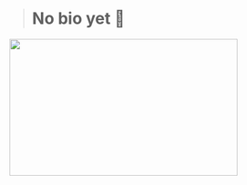 
> # No bio yet 👻
<img src="https://i.giphy.com/media/v1.Y2lkPTc5MGI3NjExZGEwZzRxbThzZzRldXo0aHhzeHRiNjMzMGM5cWZwampsY3MzanBldyZlcD12MV9pbnRlcm5hbF9naWZfYnlfaWQmY3Q9dg/O4B7pH57BbdVZVcNgS/giphy.gif" width="400" height="240">
<!--
**shifu222/shifu222** is a ✨ _special_ ✨ repository because its `README.md` (this file) appears on your GitHub profile.

Here are some ideas to get you started:

- 🔭 I’m currently working on ...
- 🌱 I’m currently learning ...
- 👯 I’m looking to collaborate on ...
- 🤔 I’m looking for help with ...
- 💬 Ask me about ...
- 📫 How to reach me: ...
- 😄 Pronouns: ...
- ⚡ Fun fact: ...
-->
